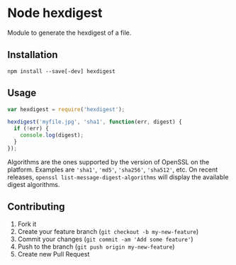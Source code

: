 # Node hexdigest

Module to generate the hexdigest of a file.

## Installation

```
npm install --save[-dev] hexdigest
```

## Usage

```js
var hexdigest = require('hexdigest');

hexdigest('myfile.jpg', 'sha1', function(err, digest) {
  if (!err) {
    console.log(digest);
  }
});
```

Algorithms are the ones supported by the version of OpenSSL on the platform. Examples are `'sha1'`, `'md5'`, `'sha256'`, `'sha512'`, etc. On recent releases, `openssl list-message-digest-algorithms` will display the available digest algorithms. 

## Contributing

1. Fork it
2. Create your feature branch (`git checkout -b my-new-feature`)
3. Commit your changes (`git commit -am 'Add some feature'`)
4. Push to the branch (`git push origin my-new-feature`)
5. Create new Pull Request
